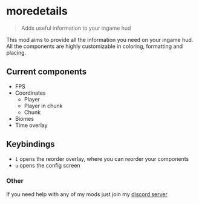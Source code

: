 # moredetails

> Adds useful information to your ingame hud

This mod aims to provide all the information you need on your ingame hud.
All the components are highly customizable in coloring, formatting and placing.

## Current components

- FPS
- Coordinates
    - Player
    - Player in chunk
    - Chunk
- Biomes
- Time overlay

## Keybindings

- `i` opens the reorder overlay, where you can reorder your components
- `u` opens the config screen

### Other

If you need help with any of my mods just join my [discord server](https://nyon.dev/discord)